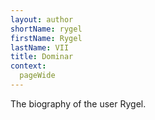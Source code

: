 ```yaml
---
layout: author
shortName: rygel
firstName: Rygel
lastName: VII
title: Dominar
context: 
  pageWide
---
```

The biography of the user Rygel.